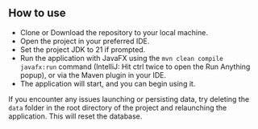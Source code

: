 
## How to use

- Clone or Download the repository to your local machine.
- Open the project in your preferred IDE.
- Set the project JDK to 21 if prompted.
- Run the application with JavaFX using the `mvn clean compile javafx:run` command (IntelliJ: Hit ctrl twice to open the Run Anything popup), or via the Maven plugin in your IDE.
- The application will start, and you can begin using it.

If you encounter any issues launching or persisting data, try deleting the `data` folder in the root directory of the project and relaunching the application.
This will reset the database.
